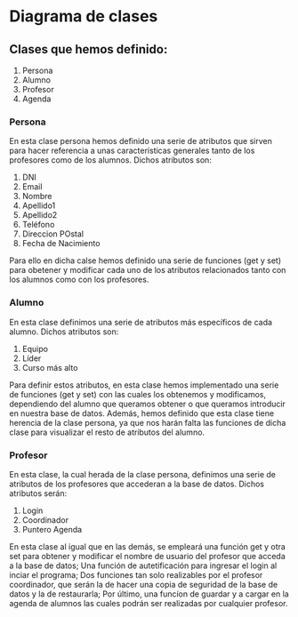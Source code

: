 # Diagrama de clases

## Clases que hemos definido:
1. Persona
2. Alumno
3. Profesor
4. Agenda

### Persona
En esta clase persona hemos definido una serie de atributos que sirven para hacer referencia a unas características generales tanto de los profesores como de los alumnos.
Dichos atributos son:
1. DNI
2. Email
3. Nombre
4. Apellido1
5. Apellido2
6. Teléfono
7. Direccion POstal
8. Fecha de Nacimiento

Para ello en dicha calse hemos definido una serie de funciones (get y set) para obetener y modificar cada uno de los atributos relacionados tanto con los alumnos como con los profesores.

### Alumno
En esta clase definimos una serie de atributos más específicos de cada alumno.
Dichos atributos son:
1. Equipo
2. Líder
3. Curso más alto

Para definir estos atributos, en esta clase hemos implementado una serie de funciones (get y set) con las cuales los obtenemos y modificamos, dependiendo del alumno que queramos obtener o que queramos introducir en nuestra base de datos.
Además, hemos definido que esta clase tiene herencia de la clase persona, ya que nos harán falta las funciones de dicha clase para visualizar el resto de atributos del alumno.

### Profesor
En esta clase, la cual herada de la clase persona, definimos una serie de atributos de los profesores que accederan a la base de datos.
Dichos atributos serán:
1. Login
2. Coordinador
3. Puntero Agenda

En esta clase al igual que en las demás, se empleará una función get y otra set para obtener y modificar el nombre de usuario del profesor que acceda a la base de datos; Una función de autetificación para ingresar el login al inciar el programa; Dos funciones tan solo realizables por el profesor coordinador, que serán la de hacer una copia de seguridad de la base de datos y la de restaurarla; Por último, una funcíon de guardar y a cargar en la agenda de alumnos las cuales podrán ser realizadas por cualquier profesor.
